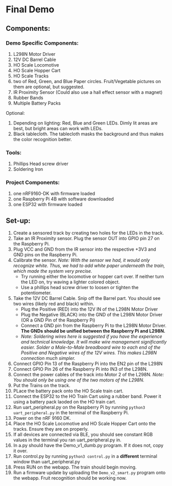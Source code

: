 # Final Demo
## Components:
### Demo Specific Components:
1. L298N Motor Driver
2. 12V DC Barrel Cable
3. HO Scale Locomotive
4. HO Scale Hopper Cart
5. HO Scale Tracks
6. two of Red, Green, and Blue Paper circles. Fruit/Vegetable pictures on them are optional, but suggested.
7. IR Proximity Sensor (Could also use a hall effect sensor with a magnet)
8. Rubber Bands
9. Multiple Battery Packs

Optional:  
1. Depending on lighting: Red, Blue and Green LEDs. Dimly lit areas are best, but bright areas can work with LEDs.
2. Black tablecloth. The tablecloth masks the background and thus makes the color recognition better.
### Tools: 
1. Phillips Head screw driver
2. Soldering Iron

### Project Components:
1. one nRF9160-DK with firmware loaded
2. one Raspberry Pi 4B with software downloaded
3. one ESP32 with firmware loaded

## Set-up:
1. Create a sensored track by creating two holes for the LEDs in the track. 
2. Take an IR Proximity sensor. Plug the sensor OUT into GPIO pin 27 on the Raspberry Pi. 
3. Plug VCC and GND from the IR sensor into the respective +3V3 and GND pins on the Raspberry Pi.
4. Calibrate the sensor. _Note: With the sensor we had, it would only recognize white. Thus, we had to add white paper underneath the train, which made the system very precise._
     - Try running either the locomotive or hopper cart over. If neither turn the LED on, try waving a lighter colored object.
     - Use a phillips head screw driver to loosen or tighten the potentiometer.
6. Take the 12V DC Barrel Cable. Snip off the Barrel part. You should see two wires (likely red and black) within.
     - Plug the Positive (RED) into the 12V IN of the L298N Motor Driver
     - Plug the Negative (BLACK) into the GND of the L298N Motor Driver (OR a GND Pin of the Raspberry Pi)
     - Connect a GND pin from the Raspberry Pi to the L298N Motor Driver. **The GNDs should be unified between the Raspberry Pi and L298N.**
     - _Note: Soldering wires here is suggested if you have the experience and technical knowledge. It will make wire management significantly easier. Solder a Male-to-Male breadboard wire to each end of the Positive and Negative wires of the 12V wires. This makes L298N connection much simpler._
7. Connect GPIO Pin 13 of the Raspberry Pi into the EN2 pin of the L298N
8. Connect GPIO Pin 26 of the Raspberry Pi into IN3 of the L298N.
9. Connect the power cables of the track into Motor 2 of the L298N. _Note: You should only be using one of the two motors of the L298N._
10. Put the Trains on the track.
11. PLace the battery pack onto the HO Scale train cart.
12. Connect the ESP32 to the HO Train Cart using a rubber band. Power it using a battery pack laoded on the HO train cart.
13. Run uart_peripheral.py on the Raspberry Pi by running `python3 uart_peripheral.py` in the terminal of the Raspberry Pi. 
14. Power on the nRF 9160 DK.
15. Place the HO Scale Locomotive and HO Scale Hopper Cart onto the tracks. Ensure they are on properly.
16. If all devices are connected via BLE, you should see constant RGB values in the terminal you ran uart_peripheral.py in.
17. In a.py should have the Demo_v1_dumb.py program. If it does not, copy it over.
18. Run control.py by running `python3 control.py` in a **different** terminal window than uart_peripheral.py
19. Press RUN on the webapp. The train should begin moving.
20. Run a firmware update by uploading the `Demo_v2_smart.py` program onto the webapp. Fruit recognition should be working now.
